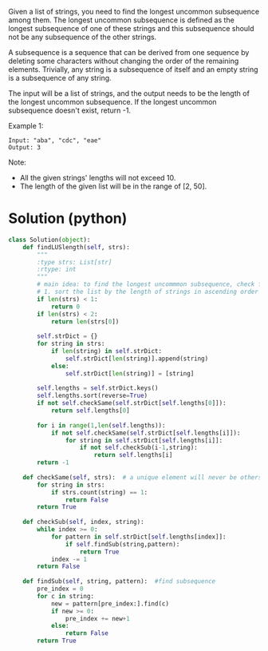 Given a list of strings, you need to find the longest uncommon subsequence among them. The longest uncommon subsequence is defined as the longest subsequence of one of these strings and this subsequence should not be any subsequence of the other strings.

A subsequence is a sequence that can be derived from one sequence by deleting some characters without changing the order of the remaining elements. Trivially, any string is a subsequence of itself and an empty string is a subsequence of any string.

The input will be a list of strings, and the output needs to be the length of the longest uncommon subsequence. If the longest uncommon subsequence doesn't exist, return -1.

Example 1:
```
Input: "aba", "cdc", "eae"
Output: 3
```
Note:

* All the given strings' lengths will not exceed 10.
* The length of the given list will be in the range of [2, 50].

# Solution (python)
```python
class Solution(object):
    def findLUSlength(self, strs):
        """
        :type strs: List[str]
        :rtype: int
        """
        # main idea: to find the longest uncommmon subsequence, check from the shortest string in the list.
        # 1. sort the list by the length of strings in ascending order
        if len(strs) < 1:
            return 0
        if len(strs) < 2:
            return len(strs[0])
        
        self.strDict = {}
        for string in strs:
            if len(string) in self.strDict:
                self.strDict[len(string)].append(string)
            else:
                self.strDict[len(string)] = [string]
        
        self.lengths = self.strDict.keys()
        self.lengths.sort(reverse=True)
        if not self.checkSame(self.strDict[self.lengths[0]]):
            return self.lengths[0]
        
        for i in range(1,len(self.lengths)):
            if not self.checkSame(self.strDict[self.lengths[i]]):
                for string in self.strDict[self.lengths[i]]:
                    if not self.checkSub(i-1,string):
                        return self.lengths[i]
        return -1
            
    def checkSame(self, strs):  # a unique element will never be others' subsequence
        for string in strs:
            if strs.count(string) == 1:
                return False
        return True
    
    def checkSub(self, index, string):
        while index >= 0:
            for pattern in self.strDict[self.lengths[index]]:
                if self.findSub(string,pattern):
                    return True
            index -= 1
        return False
    
    def findSub(self, string, pattern):  #find subsequence
        pre_index = 0
        for c in string:
            new = pattern[pre_index:].find(c)
            if new >= 0:
                pre_index += new+1
            else:
                return False
        return True
```

